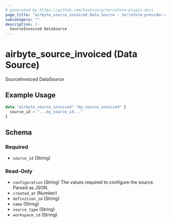 ```yaml
---
# generated by https://github.com/hashicorp/terraform-plugin-docs
page_title: "airbyte_source_invoiced Data Source - terraform-provider-airbyte"
subcategory: ""
description: |-
  SourceInvoiced DataSource
---
```


# airbyte_source_invoiced (Data Source)

SourceInvoiced DataSource

## Example Usage

```terraform
data "airbyte_source_invoiced" "my_source_invoiced" {
  source_id = "...my_source_id..."
}
```

<!-- schema generated by tfplugindocs -->
## Schema

### Required

- `source_id` (String)

### Read-Only

- `configuration` (String) The values required to configure the source. Parsed as JSON.
- `created_at` (Number)
- `definition_id` (String)
- `name` (String)
- `source_type` (String)
- `workspace_id` (String)
